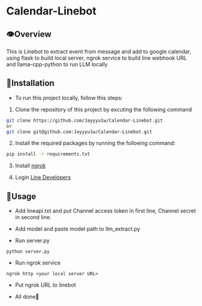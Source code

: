 # Calendar-Linebot

## 👁️Overview
This is Linebot to extract event from message and add to google calendar, using flask to build local server, ngrok service to build line webhook URL and llama-cpp-python to run LLM locally

## 📖Installation
- To run this project locally, follow this steps:
1. Clone the repository of this project by excuting the following command
```bash
git clone https://github.com/Jayyyu1w/Calendar-Linebot.git
or
git clone git@github.com:Jayyyu1w/Calendar-Linebot.git
```

2. Install the required packages by running the folloeing command:

```bash
pip install -r requirements.txt
```

3. Install [ngrok](https://ngrok.com/)

4. Login [Line Developers](https://account.line.biz/login?redirectUri=https%3A%2F%2Fdevelopers.line.biz%2Fconsole%2F)

## 🧰Usage
- Add lineapi.txt and put Channel access token in first line, Channel secret in second line.

- Add model and paste model path to llm_extract.py

- Run server.py
```
python server.py
```

- Run ngrok service
```
ngrok http <your local server URL>
```

- Put ngrok URL to linebot

- All done🤗
